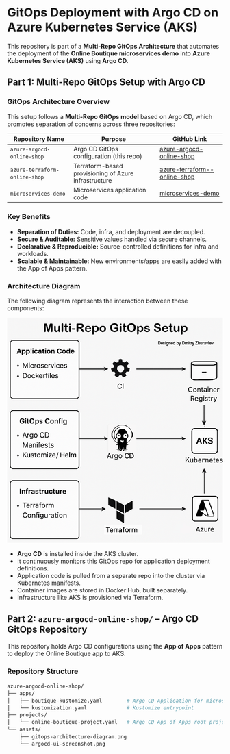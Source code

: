 # GitOps Deployment with Argo CD on Azure Kubernetes Service (AKS)

This repository is part of a **Multi-Repo GitOps Architecture** that automates the deployment of the **Online Boutique microservices demo** into **Azure Kubernetes Service (AKS)** using **Argo CD**.

## Part 1: Multi-Repo GitOps Setup with Argo CD

###  GitOps Architecture Overview

This setup follows a **Multi-Repo GitOps model** based on Argo CD, which promotes separation of concerns across three repositories:

| Repository Name               | Purpose                                              | GitHub Link                                                                 |
|------------------------------|------------------------------------------------------|------------------------------------------------------------------------------|
| `azure-argocd-online-shop`   | Argo CD GitOps configuration (this repo)             | [azure-argocd-online-shop](https://github.com/DimitryZH/azure-argocd-online-shop) |
| `azure-terraform-online-shop`| Terraform-based provisioning of Azure infrastructure | [azure-terraform--online-shop](https://github.com/DimitryZH/azure-terraform-online-shop) |
| `microservices-demo`         | Microservices application code                       | [microservices-demo](https://github.com/DimitryZH/microservices-demo)       |


###  Key Benefits

- **Separation of Duties:** Code, infra, and deployment are decoupled.
- **Secure & Auditable:** Sensitive values handled via secure channels.
- **Declarative & Reproducible:** Source-controlled definitions for infra and workloads.
- **Scalable & Maintainable:** New environments/apps are easily added with the App of Apps pattern.


###  Architecture Diagram

The following diagram represents the interaction between these components:

![Multi-Repo GitOps Setup Diagram](./assets/gitops-architecture-diagram.png)

- **Argo CD** is installed inside the AKS cluster.
- It continuously monitors this GitOps repo for application deployment definitions.
- Application code is pulled from a separate repo into the cluster via Kubernetes manifests.
- Container images are stored in Docker Hub, built separately.
- Infrastructure like AKS is provisioned via Terraform.


## Part 2: `azure-argocd-online-shop/` – Argo CD GitOps Repository

This repository holds Argo CD configurations using the **App of Apps** pattern to deploy the Online Boutique app to AKS.

###  Repository Structure

```bash
azure-argocd-online-shop/
├── apps/
│   ├── boutique-kustomize.yaml        # Argo CD Application for microservices demo
│   └── kustomization.yaml             # Kustomize entrypoint
├── projects/
│   └── online-boutique-project.yaml   # Argo CD App of Apps root project
└── assets/
    ├── gitops-architecture-diagram.png
    └── argocd-ui-screenshot.png       

